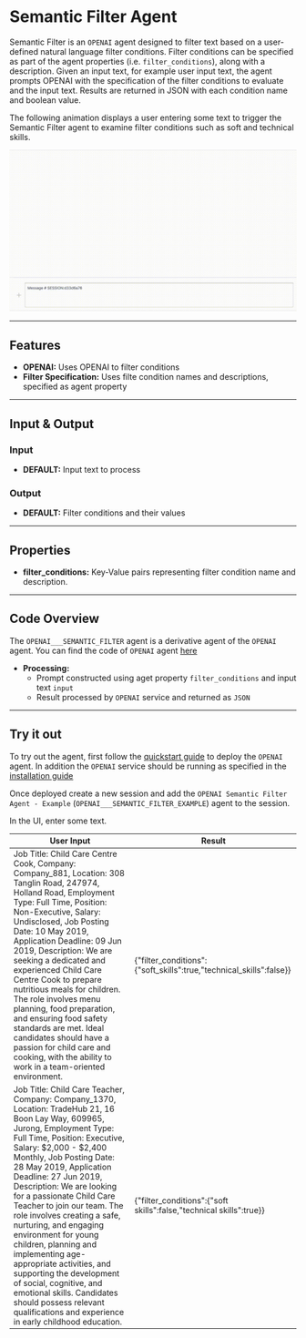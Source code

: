 # Semantic Filter Agent

Semantic Filter is an `OPENAI` agent designed to filter text based on a user-defined natural language filter conditions. Filter conditions can be specified as part of the agent properties (i.e. `filter_conditions`), along with a description. Given an input text, for example user input text, the agent prompts OPENAI with the specification of the filter conditions to evaluate and the input text. Results are returned in JSON with each condition name and boolean value.



The following animation displays a user entering some text to trigger the Semantic Filter agent to examine filter conditions such as soft and technical skills.

![Demo of Semantic Filter agent](/docs/images/semantic_filter.gif)

---

## Features

- **OPENAI:** Uses OPENAI to filter conditions
- **Filter Specification:** Uses filte condition names and descriptions, specified as agent property
  
---

## Input & Output

### Input

- **DEFAULT:** Input text to process

### Output

- **DEFAULT:** Filter conditions and their values 

---

## Properties

- **filter_conditions:** Key-Value pairs representing filter condition name and description.

---

## Code Overview


The `OPENAI___SEMANTIC_FILTER` agent is a derivative agent of the `OPENAI` agent. You can find the code of `OPENAI` agent [here](https://github.com/rit-git/blue/blob/v0.9/lib/blue/agents/openai.py)

- **Processing:**
  - Prompt constructed using aget property `filter_conditions` and input text `input`
  - Result processed by `OPENAI` service and returned as `JSON`

---

## Try it out

To try out the agent, first follow the [quickstart guide](https://github.com/rit-git/blue/blob/v0.9/QUICK-START.md) to deploy the `OPENAI` agent. In addition the `OPENAI` service should be running as specified in the [installation guide](https://github.com/rit-git/blue/blob/v0.9/LOCAL-INSTALLATION.md#start-services)

Once deployed create a new session and add the `OPENAI Semantic Filter Agent - Example` (`OPENAI___SEMANTIC_FILTER_EXAMPLE`) agent to the session. 

In the UI, enter some text.

| **User Input** | **Result** |
|--------------------------------|---------|
| Job Title: Child Care Centre Cook, Company: Company_881, Location: 308 Tanglin Road, 247974, Holland Road, Employment Type: Full Time, Position: Non-Executive, Salary: Undisclosed, Job Posting Date: 10 May 2019, Application Deadline: 09 Jun 2019, Description: We are seeking a dedicated and experienced Child Care Centre Cook to prepare nutritious meals for children. The role involves menu planning, food preparation, and ensuring food safety standards are met. Ideal candidates should have a passion for child care and cooking, with the ability to work in a team-oriented environment. | {"filter_conditions":{"soft_skills":true,"technical_skills":false}} |
| Job Title: Child Care Teacher, Company: Company_1370, Location: TradeHub 21, 16 Boon Lay Way, 609965, Jurong, Employment Type: Full Time, Position: Executive, Salary: $2,000 - $2,400 Monthly, Job Posting Date: 28 May 2019, Application Deadline: 27 Jun 2019, Description: We are looking for a passionate Child Care Teacher to join our team. The role involves creating a safe, nurturing, and engaging environment for young children, planning and implementing age-appropriate activities, and supporting the development of social, cognitive, and emotional skills. Candidates should possess relevant qualifications and experience in early childhood education. | {"filter_conditions":{"soft skills":false,"technical skills":true}} |

